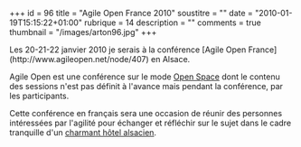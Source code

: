+++
id = 96
title = "Agile Open France 2010"
soustitre = ""
date = "2010-01-19T15:15:22+01:00"
rubrique = 14
description = ""
comments = true
thumbnail = "/images/arton96.jpg"
+++

<div class="chapo"></div>
Les 20-21-22 janvier 2010 je serais à la conférence [Agile Open France](http://www.agileopen.net/node/407) en Alsace.

Agile Open est une conférence sur le mode [Open Space](http://www.openspaceworld.org/french/index.html) dont le contenu des sessions n'est pas définit à l'avance mais pendant la conférence, par les participants.

Cette conférence en français sera une occasion de réunir des personnes intéressées par l'agilité pour échanger et réfléchir sur le sujet dans le cadre tranquille d'un [charmant hôtel alsacien](http://www.hotel-arnold.com/).
